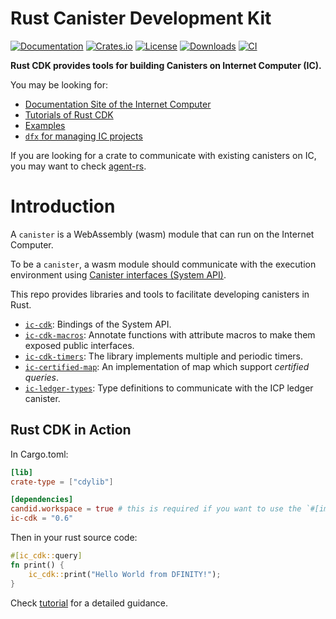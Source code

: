 # Rust Canister Development Kit

[![Documentation](https://docs.rs/ic-cdk/badge.svg)](https://docs.rs/ic-cdk/)
[![Crates.io](https://img.shields.io/crates/v/ic-cdk.svg)](https://crates.io/crates/ic-cdk)
[![License](https://img.shields.io/crates/l/ic-cdk.svg)](https://github.com/dfinity/cdk-rs/blob/main/src/ic-cdk/LICENSE)
[![Downloads](https://img.shields.io/crates/d/ic-cdk.svg)](https://crates.io/crates/ic-cdk)
[![CI](https://github.com/dfinity/cdk-rs/actions/workflows/ci.yml/badge.svg)](https://github.com/dfinity/cdk-rs/actions/workflows/ci.yml)

**Rust CDK provides tools for building Canisters on Internet Computer (IC).**

You may be looking for:

- [Documentation Site of the Internet Computer](https://smartcontracts.org/)
- [Tutorials of Rust CDK](https://internetcomputer.org/docs/current/developer-docs/build/cdks/cdk-rs-dfinity/)
- [Examples](https://github.com/dfinity/cdk-rs/tree/main/examples)
- [`dfx` for managing IC projects](https://github.com/dfinity/sdk)

If you are looking for a crate to communicate with existing canisters on IC,
you may want to check [agent-rs](https://github.com/dfinity/agent-rs).

# Introduction

A `canister` is a WebAssembly (wasm) module that can run on the Internet Computer.

To be a `canister`, a wasm module should communicate with the execution environment using [Canister interfaces (System API)](https://internetcomputer.org/docs/current/references/ic-interface-spec/#system-api).

This repo provides libraries and tools to facilitate developing canisters in Rust.

- [`ic-cdk`](src/ic-cdk):
Bindings of the System API.
- [`ic-cdk-macros`](src/ic-cdk-macros):
Annotate functions with attribute macros to make them exposed public interfaces.
- [`ic-cdk-timers`](src/ic-cdk-timers):
The library implements multiple and periodic timers.
- [`ic-certified-map`](library/ic-certified-map):
An implementation of map which support *certified queries*.
- [`ic-ledger-types`](library/ic-ledger-types):
Type definitions to communicate with the ICP ledger canister.

## Rust CDK in Action

In Cargo.toml:

```toml
[lib]
crate-type = ["cdylib"]

[dependencies]
candid.workspace = true # this is required if you want to use the `#[import]` macro
ic-cdk = "0.6"
```

Then in your rust source code:

```rust
#[ic_cdk::query]
fn print() {
    ic_cdk::print("Hello World from DFINITY!");
}
```

Check [tutorial](https://internetcomputer.org/docs/current/developer-docs/build/cdks/cdk-rs-dfinity/rust-quickstart) for a detailed guidance.
